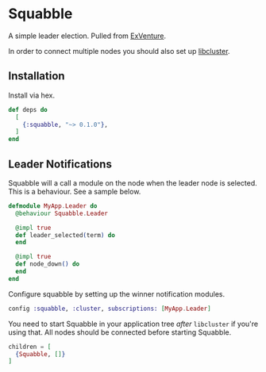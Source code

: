 # Squabble

A simple leader election. Pulled from [ExVenture](https://github.com/oestrich/ex_venture).

In order to connect multiple nodes you should also set up [libcluster](https://github.com/bitwalker/libcluster).

## Installation

Install via hex.

```elixir
def deps do
  [
    {:squabble, "~> 0.1.0"},
  ]
end
```

## Leader Notifications

Squabble will a call a module on the node when the leader node is selected. This is a behaviour. See a sample below.

```elixir
defmodule MyApp.Leader do
  @behaviour Squabble.Leader

  @impl true
  def leader_selected(term) do
  end

  @impl true
  def node_down() do
  end
end
```

Configure squabble by setting up the winner notification modules.

```elixir
config :squabble, :cluster, subscriptions: [MyApp.Leader]
```

You need to start Squabble in your application tree _after_ `libcluster` if you're using that. All nodes should be connected before starting Squabble.

```elixir
children = [
  {Squabble, []}
]
```
